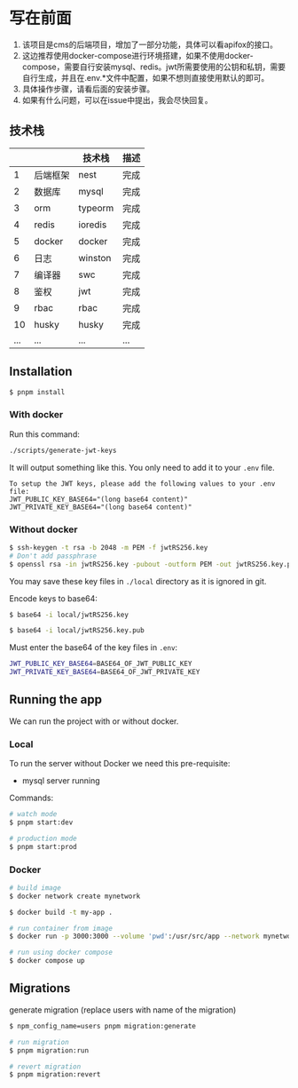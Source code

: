 # 写在前面

1. 该项目是cms的后端项目，增加了一部分功能，具体可以看apifox的接口。
2. 这边推荐使用docker-compose进行环境搭建，如果不使用docker-compose，需要自行安装mysql、redis。jwt所需要使用的公钥和私钥，需要自行生成，并且在.env.\*文件中配置，如果不想则直接使用默认的即可。
3. 具体操作步骤，请看后面的安装步骤。
4. 如果有什么问题，可以在issue中提出，我会尽快回复。

## 技术栈

|     |          | 技术栈  | 描述 |
| --- | -------- | ------- | ---- |
| 1   | 后端框架 | nest    | 完成 |
| 2   | 数据库   | mysql   | 完成 |
| 3   | orm      | typeorm | 完成 |
| 4   | redis    | ioredis | 完成 |
| 5   | docker   | docker  | 完成 |
| 6   | 日志     | winston | 完成 |
| 7   | 编译器   | swc     | 完成 |
| 8   | 鉴权     | jwt     | 完成 |
| 9   | rbac     | rbac    | 完成 |
| 10  | husky    | husky   | 完成 |
| ... | ...      | ...     | ...  |

## Installation

```bash
$ pnpm install
```

### With docker

Run this command:

```bash
./scripts/generate-jwt-keys
```

It will output something like this. You only need to add it to your `.env` file.

```
To setup the JWT keys, please add the following values to your .env file:
JWT_PUBLIC_KEY_BASE64="(long base64 content)"
JWT_PRIVATE_KEY_BASE64="(long base64 content)"
```

### Without docker

```bash
$ ssh-keygen -t rsa -b 2048 -m PEM -f jwtRS256.key
# Don't add passphrase
$ openssl rsa -in jwtRS256.key -pubout -outform PEM -out jwtRS256.key.pub
```

You may save these key files in `./local` directory as it is ignored in git.

Encode keys to base64:

```bash
$ base64 -i local/jwtRS256.key

$ base64 -i local/jwtRS256.key.pub
```

Must enter the base64 of the key files in `.env`:

```bash
JWT_PUBLIC_KEY_BASE64=BASE64_OF_JWT_PUBLIC_KEY
JWT_PRIVATE_KEY_BASE64=BASE64_OF_JWT_PRIVATE_KEY
```

## Running the app

We can run the project with or without docker.

### Local

To run the server without Docker we need this pre-requisite:

- mysql server running

Commands:

```bash
# watch mode
$ pnpm start:dev

# production mode
$ pnpm start:prod
```

### Docker

```bash
# build image
$ docker network create mynetwork

$ docker build -t my-app .

# run container from image
$ docker run -p 3000:3000 --volume 'pwd':/usr/src/app --network mynetwork --env-file .env.prodution my-app

# run using docker compose
$ docker compose up
```

## Migrations

generate migration (replace users with name of the migration)

```bash
$ npm_config_name=users pnpm migration:generate

# run migration
$ pnpm migration:run

# revert migration
$ pnpm migration:revert
```
